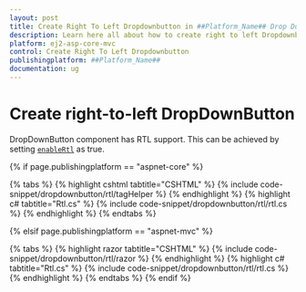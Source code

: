 ```yaml
---
layout: post
title: Create Right To Left Dropdownbutton in ##Platform_Name## Drop Down Button Component
description: Learn here all about how to create right to left Dropdownbutton in Syncfusion ##Platform_Name## Drop Down Button component of syncfusion and more.
platform: ej2-asp-core-mvc
control: Create Right To Left Dropdownbutton
publishingplatform: ##Platform_Name##
documentation: ug
---
```



# Create right-to-left DropDownButton

DropDownButton component has RTL support. This can be achieved by setting [`enableRtl`](https://help.syncfusion.com/cr/aspnetcore-js2/Syncfusion.EJ2.SplitButtons.DropDownButton.html#Syncfusion_EJ2_SplitButtons_DropDownButton_EnableRtl) as true.

{% if page.publishingplatform == "aspnet-core" %}

{% tabs %}
{% highlight cshtml tabtitle="CSHTML" %}
{% include code-snippet/dropdownbutton/rtl/tagHelper %}
{% endhighlight %}
{% highlight c# tabtitle="Rtl.cs" %}
{% include code-snippet/dropdownbutton/rtl/rtl.cs %}
{% endhighlight %}
{% endtabs %}

{% elsif page.publishingplatform == "aspnet-mvc" %}

{% tabs %}
{% highlight razor tabtitle="CSHTML" %}
{% include code-snippet/dropdownbutton/rtl/razor %}
{% endhighlight %}
{% highlight c# tabtitle="Rtl.cs" %}
{% include code-snippet/dropdownbutton/rtl/rtl.cs %}
{% endhighlight %}
{% endtabs %}
{% endif %}

